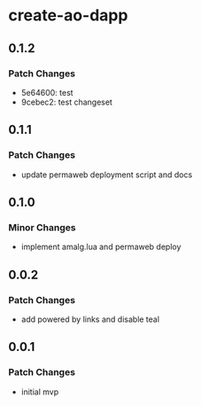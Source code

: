 # create-ao-dapp

## 0.1.2

### Patch Changes

- 5e64600: test
- 9cebec2: test changeset

## 0.1.1

### Patch Changes

- update permaweb deployment script and docs

## 0.1.0

### Minor Changes

- implement amalg.lua and permaweb deploy

## 0.0.2

### Patch Changes

- add powered by links and disable teal

## 0.0.1

### Patch Changes

- initial mvp
